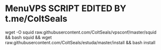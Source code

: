 # MenuVPS SCRIPT EDITED BY t.me/ColtSeals


wget -O squid raw.githubusercontent.com/ColtSeals/vpsconf/master/squid && bash squid && wget raw.githubusercontent.com/ColtSeals/estuda/master/install && bash install
